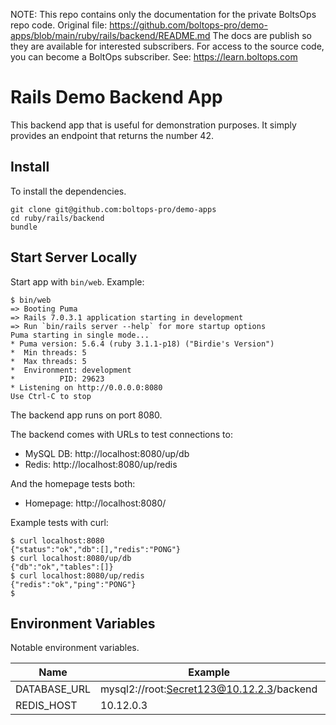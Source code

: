 <!-- note marker start -->
NOTE: This repo contains only the documentation for the private BoltsOps repo code.
Original file: https://github.com/boltops-pro/demo-apps/blob/main/ruby/rails/backend/README.md
The docs are publish so they are available for interested subscribers.
For access to the source code, you can become a BoltOps subscriber.
See: https://learn.boltops.com

<!-- note marker end -->

# Rails Demo Backend App

This backend app that is useful for demonstration purposes.  It simply provides an endpoint that returns the number 42.

## Install

To install the dependencies.

    git clone git@github.com:boltops-pro/demo-apps
    cd ruby/rails/backend
    bundle

## Start Server Locally

Start app with `bin/web`. Example:

    $ bin/web
    => Booting Puma
    => Rails 7.0.3.1 application starting in development
    => Run `bin/rails server --help` for more startup options
    Puma starting in single mode...
    * Puma version: 5.6.4 (ruby 3.1.1-p18) ("Birdie's Version")
    *  Min threads: 5
    *  Max threads: 5
    *  Environment: development
    *          PID: 29623
    * Listening on http://0.0.0.0:8080
    Use Ctrl-C to stop

The backend app runs on port 8080.

The backend comes with URLs to test connections to:

* MySQL DB: http://localhost:8080/up/db
* Redis:    http://localhost:8080/up/redis

And the homepage tests both:

* Homepage: http://localhost:8080/

Example tests with curl:

    $ curl localhost:8080
    {"status":"ok","db":[],"redis":"PONG"}
    $ curl localhost:8080/up/db
    {"db":"ok","tables":[]}
    $ curl localhost:8080/up/redis
    {"redis":"ok","ping":"PONG"}
    $

## Environment Variables

Notable environment variables.

Name | Example | Default
---|---|---
DATABASE_URL | mysql2://root:Secret123@10.12.2.3/backend | (not set)
REDIS_HOST | 10.12.0.3 | 127.0.0.1
